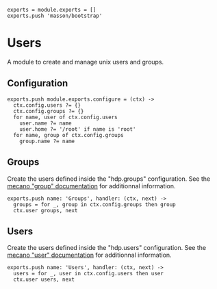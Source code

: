 
    exports = module.exports = []
    exports.push 'masson/bootstrap'

# Users

A module to create and manage unix users and groups.

## Configuration

    exports.push module.exports.configure = (ctx) ->
      ctx.config.users ?= {}
      ctx.config.groups ?= {}
      for name, user of ctx.config.users
        user.name ?= name
        user.home ?= '/root' if name is 'root'
      for name, group of ctx.config.groups
        group.name ?= name

## Groups

Create the users defined inside the "hdp.groups" configuration. See the
[mecano "group" documentation][mecano_group] for additionnal information.

    exports.push name: 'Groups', handler: (ctx, next) ->
      groups = for _, group in ctx.config.groups then group
      ctx.user groups, next

## Users

Create the users defined inside the "hdp.users" configuration. See the
[mecano "user" documentation][mecano_user] for additionnal information.

    exports.push name: 'Users', handler: (ctx, next) ->
      users = for _, user in ctx.config.users then user
      ctx.user users, next

[mecano_group]: https://github.com/wdavidw/node-mecano/blob/master/src/group.coffee.md
[mecano_user]: https://github.com/wdavidw/node-mecano/blob/master/src/user.coffee.md
